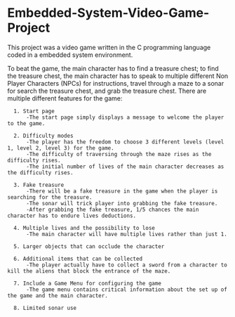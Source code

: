 # Embedded-System-Video-Game-Project
This project was a video game written in the C programming language coded in a embedded system environment. 

To beat the game, the main character has to find a treasure chest; to find the treasure chest,  the main character has to speak to       multiple different Non Player Characters (NPCs) for instructions, travel through a maze to a sonar for search the treasure chest, and grab the treasure chest. There are multiple different features for the game:

      1. Start page
          -The start page simply displays a message to welcome the player to the game.
          
      2. Difficulty modes
          -The player has the freedom to choose 3 different levels (level 1, level 2, level 3) for the game.
          -The difficulty of traversing through the maze rises as the difficulty rises.
          -The initial number of lives of the main character decreases as the difficulty rises.
          
      3. Fake treasure
          -There will be a fake treasure in the game when the player is searching for the treasure.
          -The sonar will trick player into grabbing the fake treasure.
          -After grabbing the fake treasure, 1/5 chances the main character has to endure lives deductions.
          
      4. Multiple lives and the possibility to lose
          -The main character will have multiple lives rather than just 1.
          
      5. Larger objects that can occlude the character
      
      6. Additional items that can be collected
          -The player actually have to collect a sword from a character to kill the aliens that block the entrance of the maze.
          
      7. Include a Game Menu for configuring the game
          -The game menu contains critical information about the set up of the game and the main character.
          
      8. Limited sonar use
      

